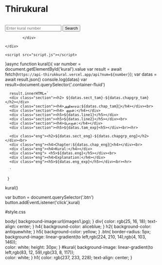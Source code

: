 <!DOCTYPE html>
<html lang="en">
<head>
    <meta charset="UTF-8">
    <meta http-equiv="X-UA-Compatible" content="IE=edge">
    <meta name="viewport" content="width=device-width, initial-scale=1.0">
    <title>திருக்குறள்</title>
    <link rel="stylesheet" href="https://maxcdn.bootstrapcdn.com/bootstrap/4.5.2/css/bootstrap.min.css">
    <link rel="stylesheet" href="style.css">
</head>
<body>
    <h1>Thirukural</h1><br>
    <div class="container">
        <input id="kural" type="number" class="d-flex w-50 mx-auto" placeholder="Enter kural number">
        <button class="btn" type="button">Search</button><br>
            <div class="container-fluid">

            </div>
    
    </div>
   
    <script src="script.js"></script>
</body>
</html>









}async function kural(){
    var number = document.getElementById('kural').value
     var result = await fetch(`https://api-thirukkural.vercel.app/api?num=${number}`);
      var datas = await result.json()
      console.log(datas)
    var result=document.querySelector('.container-fluid')
    
      result.innerHTML=`
      <div class="section"><h2> ${datas.sect_tam}-${datas.chapgrp_tam}</h2></div>
      <div class="section"><h4>அதிகாரம்:${datas.chap_tam}🍁</h4></div><br>
      <div class="section"><h4> குறள்:</h4></div>
      <div class="section"><h5>${datas.line1}</h5></div>
      <div class="section"><h5>${datas.line2}</h5></div><br>
      <div class="section"><h4>பொருள்:</h4></div>
      <div class="section"><h5>${datas.tam_exp}<h5></div><br><hr>

      <div class="eng"><h2>${datas.sect_eng}-${datas.chapgrp_eng}</h2></div><br>
      <div class="eng"><h4>Chapter:${datas.chap_eng}🍁<h4></div><br>
      <div class="eng"><h4>Kural:</h4></div>
      <div class="eng"> <h5>${datas.eng}</h5></div><br>
      <div class="eng"><h4>Explanation:</h4></div>
      <div class="eng"><h5>${datas.eng_exp}</h5></div><br><hr>
     
      `
      
     }
  
  kural()
  
  var button = document.querySelector('.btn')
  button.addEventListener('click',kural)





#style.css

body{
    background-image:url(images1.jpg);
}
div{
    color: rgb(25, 16, 18);
    text-align: center;
}
h4{
    background-color: aliceblue;
}
h2{
    background-color: antiquewhite;
}
h5{
    background-color: yellow;
}
.btn{
    border-radius: 5px;
    background-image: linear-gradient(to left,rgb(224, 210, 14),rgb(4, 103, 146));  
    color: white;
    height: 30px;
}
#kural{
    background-image: linear-gradient(to left,rgb(83, 12, 59),rgb(33, 8, 117));  
    color: white;
}
h1{
    color: rgb(237, 233, 228);
    text-align: center;
}
